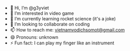 - 👋 Hi, I’m @g3yviet
- 👀 I’m interested in video game
- 🌱 I’m currently learning rocket science (it's a joke)
- 💞️ I’m looking to collaborate on coding
- 📫 How to reach me: vietnamvodichsomot@gmail.com
- 😄 Pronouns: unknown
- ⚡ Fun fact: I can play my finger like an instrument 

<!---
g3yviet/g3yviet is a ✨ special ✨ repository because its `README.md` (this file) appears on your GitHub profile.
You can click the Preview link to take a look at your changes.
--->
